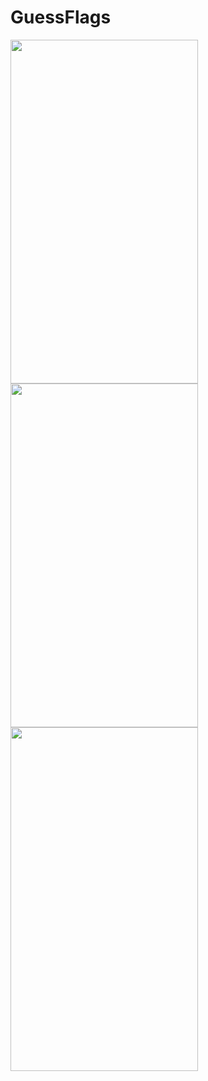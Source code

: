 # GuessFlags
<img src="https://github.com/rakhyun-kim/GuessFlags/assets/128246360/36f82deb-8d24-4395-93a6-c64a40e71899" width="300" height="550">
<img src=https://github.com/rakhyun-kim/GuessFlags/assets/128246360/dfa0df79-0fbc-4561-b62e-5b3948f8cb88)" width="300" height="550">
<img src=https://github.com/rakhyun-kim/GuessFlags/assets/128246360/5f25f36e-47a7-4e03-ba36-0d2aebc123a4)" width="300" height="550">
